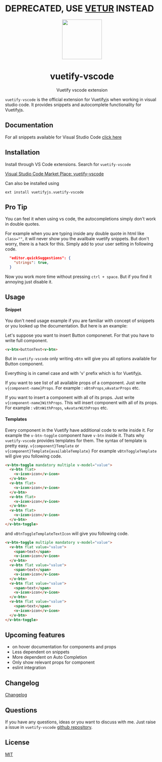 # DEPRECATED, USE [VETUR](https://marketplace.visualstudio.com/items?itemName=octref.vetur) INSTEAD

<p align="center">
  <img height="130px"
  src="https://raw.githubusercontent.com/vuetifyjs/vuetify-vscode/master/img/logo.png">
</p>

<h1 align="center">vuetify-vscode</h1>
<p align="center">Vuetify vscode extension</p>

`vuetify-vscode` is the official extension for Vuetifyjs when working in visual studio code. It provides snippets and autocomplete functionality for Vuetifyjs.

## Documentation
For all snippets available for Visual Studio Code [click here](https://github.com/vuetifyjs/vuetify-vscode/blob/master/documentation.md)



## Installation
Install through VS Code extensions. Search for `vuetify-vscode`

[Visual Studio Code Market Place: vuetify-vscode ](https://marketplace.visualstudio.com/items?itemName=vuetifyjs.vuetify-vscode)

Can also be installed using

````
ext install vuetifyjs.vuetify-vscode
````

## Pro Tip
You can feel it when using vs code, the autocompletions simply don't work in double quotes. 

For example when you are typing inside any double quote in html like `class=""`, it will never show you the availbale vuetify snippets. But don't worry, there is a hack for this. Simply add to your user setting in following code.

````json
  "editor.quickSuggestions": {
    "strings": true,
  }
````

Now you work more time without pressing `ctrl + space`. But if you find it annoying just disable it.


##  Usage
#### Snippet
You don't need usage example if you are familiar with concept of snippets or you looked up the documentation. But here is an example:

Let's suppose you want to insert Button componenet. For that you have to write full component.

````HTML
<v-btn>buttonText<v-btn>
````

But in `vuetify-vscode` only writing `vBtn` will give you all options available for Button component.

Everything is in camel case and with 'v' prefix which is for Vuetifyjs.

If you want to see list of all available props of a component. Just write `v{component-name}Props`. For example : `vBtnProps`,`vAvatarProps` etc.

If you want to insert a component with all of its props. Just write `v{component-name}WithProps`. This will insert component with all of its props. For example : `vBtnWithProps`, `vAvatarWithProps` etc.

#### Templates
Every component in the Vuetify have additional code to write inside it. For example the `v-btn-toggle` component have `v-btn` inside it. Thats why `vuetify-vscode` provides templates for them.
The syntax of template is pretty easy. `v{component}Template` or `v{component}Template{availableTemplate}`
For example `vBtnToggleTemplate` will give you following code.

```HTML
<v-btn-toggle mandatory multiple v-model="value">
  <v-btn flat>
    <v-icon>icon</v-icon>
  </v-btn>
  <v-btn flat>
    <v-icon>icon</v-icon>
  </v-btn>
  <v-btn flat>
    <v-icon>icon</v-icon>
  </v-btn>
  <v-btn flat>
    <v-icon>icon</v-icon>
  </v-btn>
</v-btn-toggle>
```

and `vBtnToggleTemplateTextIcon` will give you following code.
````HTML
<v-btn-toggle multiple mandatory v-model="value">
  <v-btn flat value="value">
    <span>text</span>
    <v-icon>icon</v-icon>
  </v-btn>
  <v-btn flat value="value">
    <span>text</span>
    <v-icon>icon</v-icon>
  </v-btn>
  <v-btn flat value="value">
    <span>text</span>
    <v-icon>icon</v-icon>
  </v-btn>
  <v-btn flat value="value">
    <span>text</span>
    <v-icon>icon</v-icon>
  </v-btn>
</v-btn-toggle>
````

## Upcoming features
- on hover documentation for components and props
- Less dependent on snippets
- More dependent on Auto Completion
- Only show relevant props for component
- eslint integration


## Changelog
<a href="https://github.com/vuetifyjs/vuetify-vscode/blob/master/CHANGELOG.md" target="_blank">Changelog</a>

## Questions
If you have any questions, ideas or you want to discuss with me. Just raise a issue in `vuetify-vscode` [github repository](https://github.com/vuetifyjs/vuetify-vscode/issues).

## License
[MIT](https://github.com/vuetifyjs/vuetify-vscode/blob/master/LICENSE)
